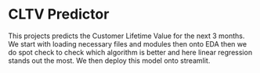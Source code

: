 # CLTV Predictor

This projects predicts the Customer Lifetime Value for the next 3 months.
We start with loading necessary files and modules then onto EDA then we do spot check to check which algorithm is better and here linear regression stands out the most. We then deploy this model onto streamlit.

